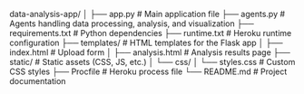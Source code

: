 data-analysis-app/
│
├── app.py                 # Main application file
├── agents.py              # Agents handling data processing, analysis, and visualization
├── requirements.txt       # Python dependencies
├── runtime.txt            # Heroku runtime configuration
├── templates/             # HTML templates for the Flask app
│   ├── index.html         # Upload form
│   ├── analysis.html      # Analysis results page
├── static/                # Static assets (CSS, JS, etc.)
│   └── css/
│       └── styles.css     # Custom CSS styles
├── Procfile               # Heroku process file
└── README.md              # Project documentation
